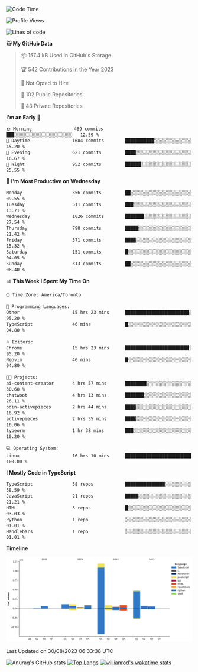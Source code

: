 <!--START_SECTION:waka-->
![Code Time](http://img.shields.io/badge/Code%20Time-505%20hrs%2027%20mins-blue)

![Profile Views](http://img.shields.io/badge/Profile%20Views-0-blue)

![Lines of code](https://img.shields.io/badge/From%20Hello%20World%20I%27ve%20Written-2.4%20million%20lines%20of%20code-blue)

**🐱 My GitHub Data** 

> 📦 157.4 kB Used in GitHub's Storage 
 > 
> 🏆 542 Contributions in the Year 2023
 > 
> 🚫 Not Opted to Hire
 > 
> 📜 102 Public Repositories 
 > 
> 🔑 43 Private Repositories 
 > 
**I'm an Early 🐤** 

```text
🌞 Morning                469 commits         ███░░░░░░░░░░░░░░░░░░░░░░   12.59 % 
🌆 Daytime                1684 commits        ███████████░░░░░░░░░░░░░░   45.20 % 
🌃 Evening                621 commits         ████░░░░░░░░░░░░░░░░░░░░░   16.67 % 
🌙 Night                  952 commits         ██████░░░░░░░░░░░░░░░░░░░   25.55 % 
```
📅 **I'm Most Productive on Wednesday** 

```text
Monday                   356 commits         ██░░░░░░░░░░░░░░░░░░░░░░░   09.55 % 
Tuesday                  511 commits         ███░░░░░░░░░░░░░░░░░░░░░░   13.71 % 
Wednesday                1026 commits        ███████░░░░░░░░░░░░░░░░░░   27.54 % 
Thursday                 798 commits         █████░░░░░░░░░░░░░░░░░░░░   21.42 % 
Friday                   571 commits         ████░░░░░░░░░░░░░░░░░░░░░   15.32 % 
Saturday                 151 commits         █░░░░░░░░░░░░░░░░░░░░░░░░   04.05 % 
Sunday                   313 commits         ██░░░░░░░░░░░░░░░░░░░░░░░   08.40 % 
```


📊 **This Week I Spent My Time On** 

```text
🕑︎ Time Zone: America/Toronto

💬 Programming Languages: 
Other                    15 hrs 23 mins      ████████████████████████░   95.20 % 
TypeScript               46 mins             █░░░░░░░░░░░░░░░░░░░░░░░░   04.80 % 

🔥 Editors: 
Chrome                   15 hrs 23 mins      ████████████████████████░   95.20 % 
Neovim                   46 mins             █░░░░░░░░░░░░░░░░░░░░░░░░   04.80 % 

🐱‍💻 Projects: 
ai-content-creator       4 hrs 57 mins       ████████░░░░░░░░░░░░░░░░░   30.68 % 
chatwoot                 4 hrs 13 mins       ███████░░░░░░░░░░░░░░░░░░   26.11 % 
odin-activepieces        2 hrs 44 mins       ████░░░░░░░░░░░░░░░░░░░░░   16.92 % 
activepieces             2 hrs 35 mins       ████░░░░░░░░░░░░░░░░░░░░░   16.06 % 
typeorm                  1 hr 38 mins        ███░░░░░░░░░░░░░░░░░░░░░░   10.20 % 

💻 Operating System: 
Linux                    16 hrs 10 mins      █████████████████████████   100.00 % 
```

**I Mostly Code in TypeScript** 

```text
TypeScript               58 repos            ███████████████░░░░░░░░░░   58.59 % 
JavaScript               21 repos            █████░░░░░░░░░░░░░░░░░░░░   21.21 % 
HTML                     3 repos             █░░░░░░░░░░░░░░░░░░░░░░░░   03.03 % 
Python                   1 repo              ░░░░░░░░░░░░░░░░░░░░░░░░░   01.01 % 
Handlebars               1 repo              ░░░░░░░░░░░░░░░░░░░░░░░░░   01.01 % 
```



**Timeline**

![Lines of Code chart](https://raw.githubusercontent.com/wise-introvert/wise-introvert/master/assets/bar_graph.png)


 Last Updated on 30/08/2023 06:33:38 UTC
<!--END_SECTION:waka-->

![Anurag's GitHub stats](https://github-readme-stats.vercel.app/api?username=wise-introvert&count_private=true&show_icons=true)
[![Top Langs](https://github-readme-stats.vercel.app/api/top-langs/?username=wise-introvert&langs_count=10)](https://github.com/anuraghazra/github-readme-stats)
[![willianrod's wakatime stats](https://github-readme-stats.vercel.app/api/wakatime?username=wiseintrovert)](https://github.com/anuraghazra/github-readme-stats)
